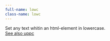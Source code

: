 ```yaml
---
full-name: lowc
class-name: lowc
---
```

Set any text whitin an html-element in lowercase.
<br>
[See also uppc](#tag-uppc)